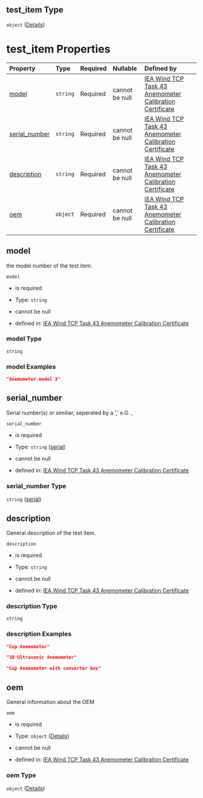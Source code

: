 ## test_item Type

`object` ([Details](iea43\_anemometer_calibration-properties-test_item.md))

# test_item Properties

| Property                        | Type     | Required | Nullable       | Defined by                                                                                                                                                                                                                                                                                                                                                       |
| :------------------------------ | :------- | :------- | :------------- | :--------------------------------------------------------------------------------------------------------------------------------------------------------------------------------------------------------------------------------------------------------------------------------------------------------------------------------------------------------------- |
| [model](#model)                 | `string` | Required | cannot be null | [IEA Wind TCP Task 43 Anemometer Calibration Certificate](iea43_anemometer_calibration-properties-test_item-properties-model.md "https://raw.githubusercontent.com/IEA-Task-43/digital_wra_data_standard/calibration_schema/digital_calibration_certificate/schema/iea43_anemometer_calibration.schema.json#/properties/test_item/properties/model")             |
| [serial_number](#serial_number) | `string` | Required | cannot be null | [IEA Wind TCP Task 43 Anemometer Calibration Certificate](iea43_anemometer_calibration-properties-test_item-properties-serial.md "https://raw.githubusercontent.com/IEA-Task-43/digital_wra_data_standard/calibration_schema/digital_calibration_certificate/schema/iea43_anemometer_calibration.schema.json#/properties/test_item/properties/serial_number")    |
| [description](#description)     | `string` | Required | cannot be null | [IEA Wind TCP Task 43 Anemometer Calibration Certificate](iea43_anemometer_calibration-properties-test_item-properties-description.md "https://raw.githubusercontent.com/IEA-Task-43/digital_wra_data_standard/calibration_schema/digital_calibration_certificate/schema/iea43_anemometer_calibration.schema.json#/properties/test_item/properties/description") |
| [oem](#oem)                     | `object` | Required | cannot be null | [IEA Wind TCP Task 43 Anemometer Calibration Certificate](iea43_anemometer_calibration-properties-test_item-properties-oem.md "https://raw.githubusercontent.com/IEA-Task-43/digital_wra_data_standard/calibration_schema/digital_calibration_certificate/schema/iea43_anemometer_calibration.schema.json#/properties/test_item/properties/oem")                 |

## model

the model number of the test item.

`model`

*   is required

*   Type: `string`

*   cannot be null

*   defined in: [IEA Wind TCP Task 43 Anemometer Calibration Certificate](iea43\_anemometer_calibration-properties-test_item-properties-model.md "https://raw.githubusercontent.com/IEA-Task-43/digital_wra_data_standard/calibration_schema/digital_calibration_certificate/schema/iea43\_anemometer_calibration.schema.json#/properties/test_item/properties/model")

### model Type

`string`

### model Examples

```json
"Anemometer model X"
```

## serial_number

Serial number(s) or similiar, seperated by a ',' e.G. <body>,<cup>

`serial_number`

*   is required

*   Type: `string` ([serial](iea43\_anemometer_calibration-properties-test_item-properties-serial.md))

*   cannot be null

*   defined in: [IEA Wind TCP Task 43 Anemometer Calibration Certificate](iea43\_anemometer_calibration-properties-test_item-properties-serial.md "https://raw.githubusercontent.com/IEA-Task-43/digital_wra_data_standard/calibration_schema/digital_calibration_certificate/schema/iea43\_anemometer_calibration.schema.json#/properties/test_item/properties/serial_number")

### serial_number Type

`string` ([serial](iea43\_anemometer_calibration-properties-test_item-properties-serial.md))

## description

General description of the test item.

`description`

*   is required

*   Type: `string`

*   cannot be null

*   defined in: [IEA Wind TCP Task 43 Anemometer Calibration Certificate](iea43\_anemometer_calibration-properties-test_item-properties-description.md "https://raw.githubusercontent.com/IEA-Task-43/digital_wra_data_standard/calibration_schema/digital_calibration_certificate/schema/iea43\_anemometer_calibration.schema.json#/properties/test_item/properties/description")

### description Type

`string`

### description Examples

```json
"Cup Anemometer"
```

```json
"3D Ultrasonic Anemometer"
```

```json
"Cup Anemometer with converter box"
```

## oem

General information about the OEM

`oem`

*   is required

*   Type: `object` ([Details](iea43\_anemometer_calibration-properties-test_item-properties-oem.md))

*   cannot be null

*   defined in: [IEA Wind TCP Task 43 Anemometer Calibration Certificate](iea43\_anemometer_calibration-properties-test_item-properties-oem.md "https://raw.githubusercontent.com/IEA-Task-43/digital_wra_data_standard/calibration_schema/digital_calibration_certificate/schema/iea43\_anemometer_calibration.schema.json#/properties/test_item/properties/oem")

### oem Type

`object` ([Details](iea43\_anemometer_calibration-properties-test_item-properties-oem.md))
